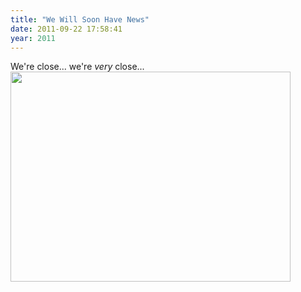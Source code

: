 ```yaml
---
title: "We Will Soon Have News"
date: 2011-09-22 17:58:41
year: 2011
---
```

We're close... we're <em>very</em> close...
<img title="first-picture" src="{{'/files/2011/09/first-picture.jpg' | relative_url}}" alt="" width="448" height="336" />
